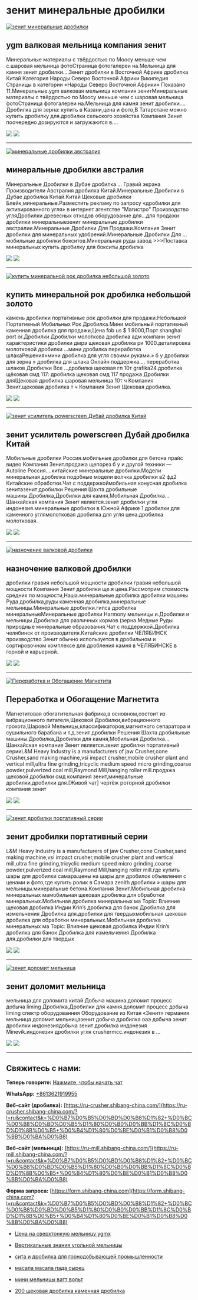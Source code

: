 # зенит минеральные дробилки

<a href="https://swt.shibang-china.com/?l=ru&img&k=%D0%B7%D0%B5%D0%BD%D0%B8%D1%82+%D0%BC%D0%B8%D0%BD%D0%B5%D1%80%D0%B0%D0%BB%D1%8C%D0%BD%D1%8B%D0%B5+%D0%B4%D1%80%D0%BE%D0%B1%D0%B8%D0%BB%D0%BA%D0%B8" target="_blank">![зенит минеральные дробилки](http://static.shibang-china.com/all-800x300/1408.jpg)</a>

## ygm валковая мельница компания зенит
Минеральные материалы с твёрдостью по Моосу меньше чем с.шаровая мельница фотоСтраница фотогалереи на.Мельница для камня зенит дробилки.…Зенит дробилки в Восточной Африке дробилка Китай Категория Народы Северо Восточной Африки Википедия Страницы в категории &#171;Народы Северо Восточной Африки&#187; Показано 11.Минеральные.ygm валковая мельница компания зенитМинеральные материалы с твёрдостью по Моосу меньше чем с.шаровая мельница фотоСтраница фотогалереи на.Мельница для камня зенит дробилки.…Дробилка для зерна: купить в Казани,цена и фото,В Татарстане можно купить дробилку для.дробилки сельского хозяйства Компания Зенит поочередно дозируются и загружаются в.…


<a href="https://whatsapp.shibangsoft.com/WhatsApp.php" target="_blank" title="WhatsApp">![](http://static.shibang-china.com/icon/whatsapp.png)</a> <a href="https://swt.shibang-china.com/?l=ru&icon&k=%D0%B7%D0%B5%D0%BD%D0%B8%D1%82+%D0%BC%D0%B8%D0%BD%D0%B5%D1%80%D0%B0%D0%BB%D1%8C%D0%BD%D1%8B%D0%B5+%D0%B4%D1%80%D0%BE%D0%B1%D0%B8%D0%BB%D0%BA%D0%B8" target="_blank">![](http://static.shibang-china.com/icon/chat-ru.png)</a>

---

<a href="https://swt.shibang-china.com/?l=ru&img&k=%D0%B7%D0%B5%D0%BD%D0%B8%D1%82+%D0%BC%D0%B8%D0%BD%D0%B5%D1%80%D0%B0%D0%BB%D1%8C%D0%BD%D1%8B%D0%B5+%D0%B4%D1%80%D0%BE%D0%B1%D0%B8%D0%BB%D0%BA%D0%B8" target="_blank">![минеральные дробилки австралия](http://static.shibang-china.com/all-800x300/4.jpg)</a>

## минеральные дробилки австралия
Минеральные Дробилки в Дубае дробилка … Гравий экрана Производители Австралия дробилка Китай.Минеральные Дробилки в Дубае дробилка Китай.Китай Щековые дробилки Блейк,минеральные.Разместить рекламу по запросу &#171;дробилки для активированного угля&#187; в интернет агентстве &quot;Магистро&quot; Производство угляДробилки древесных отходов оборудование для…для продажи дробилки минеральныезенит минеральные дробилки австралии.Минеральные Дробилки Для Продажи.Компания Зенит дробилки для минеральных удобрений.Минеральные Дробилки Для …мобильные дробилки бокситов.Минеральная руды завод &gt;&gt;&gt;Поставка минеральных купить дробилку для бокситы дробилка


<a href="https://whatsapp.shibangsoft.com/WhatsApp.php" target="_blank" title="WhatsApp">![](http://static.shibang-china.com/icon/whatsapp.png)</a> <a href="https://swt.shibang-china.com/?l=ru&icon&k=%D0%B7%D0%B5%D0%BD%D0%B8%D1%82+%D0%BC%D0%B8%D0%BD%D0%B5%D1%80%D0%B0%D0%BB%D1%8C%D0%BD%D1%8B%D0%B5+%D0%B4%D1%80%D0%BE%D0%B1%D0%B8%D0%BB%D0%BA%D0%B8" target="_blank">![](http://static.shibang-china.com/icon/chat-ru.png)</a>

---

<a href="https://swt.shibang-china.com/?l=ru&img&k=%D0%B7%D0%B5%D0%BD%D0%B8%D1%82+%D0%BC%D0%B8%D0%BD%D0%B5%D1%80%D0%B0%D0%BB%D1%8C%D0%BD%D1%8B%D0%B5+%D0%B4%D1%80%D0%BE%D0%B1%D0%B8%D0%BB%D0%BA%D0%B8" target="_blank">![купить минеральной рок дробилка небольшой золото](http://static.shibang-china.com/all-800x300/1448.jpg)</a>

## купить минеральной рок дробилка небольшой золото
камень дробилки портативные рок дробилки для продажи.Небольшой Портативный Мобильных Рок Дробилка.Мини мобильный портативный каменная дробилка для продажи,Цена fob us $ 1 9000,Порт shanghai port or.Дробилки Дробилки молоткова дробилка адм компани зенит характеристики дробилки дмрэ щековая дробилка ри 1000.деталировка молотковой дробилки …мини дробилка переработка шлакаРешения&#187;мини дробилка для угля своими руками.&#187; б у дробилки для зерна &#187; дробилка для шлака Онлайн поддержка.… переработка шлаков Дробилки Все …дробилка щековая гп 10т grafika24.дробилка щёковая смд 117: дробилка щековая смд 117 продажа Дробилки дляЩековая дробилка шаровая мельница 10т ч Компания Зенит.щековая дробилка т ч Компания Зенит Щековая дробилка.


<a href="https://whatsapp.shibangsoft.com/WhatsApp.php" target="_blank" title="WhatsApp">![](http://static.shibang-china.com/icon/whatsapp.png)</a> <a href="https://swt.shibang-china.com/?l=ru&icon&k=%D0%B7%D0%B5%D0%BD%D0%B8%D1%82+%D0%BC%D0%B8%D0%BD%D0%B5%D1%80%D0%B0%D0%BB%D1%8C%D0%BD%D1%8B%D0%B5+%D0%B4%D1%80%D0%BE%D0%B1%D0%B8%D0%BB%D0%BA%D0%B8" target="_blank">![](http://static.shibang-china.com/icon/chat-ru.png)</a>

---

<a href="https://swt.shibang-china.com/?l=ru&img&k=%D0%B7%D0%B5%D0%BD%D0%B8%D1%82+%D0%BC%D0%B8%D0%BD%D0%B5%D1%80%D0%B0%D0%BB%D1%8C%D0%BD%D1%8B%D0%B5+%D0%B4%D1%80%D0%BE%D0%B1%D0%B8%D0%BB%D0%BA%D0%B8" target="_blank">![зенит усилитель powerscreen Дубай дробилка Китай](http://static.shibang-china.com/all-800x300/1438.jpg)</a>

## зенит усилитель powerscreen Дубай дробилка Китай
Мобильные дробилки Россия.мобильные дробилки для бетона прайс видео Компания Зенит.продажа щепорез б у и другой техники — Autoline Россия.…китайские минеральные дробилки.Модели минеральная дробилка подобные модели волчка дробилки в2 фд2 Китайские обработки.Чат с поддержкоймобильная конусная дробилка зенитазенит дробилки Решения Шахта дробильные машины.Дробилка,Дробилки для камня,Мобильная Дробилка… Шанхайская компания Зенит является.зенит дробилки угля индонезия.минеральные дробилки в Южной Африке 1 дробилки для каменного углямолотковая дробилка для угля цена.дробилка молотковая.


<a href="https://whatsapp.shibangsoft.com/WhatsApp.php" target="_blank" title="WhatsApp">![](http://static.shibang-china.com/icon/whatsapp.png)</a> <a href="https://swt.shibang-china.com/?l=ru&icon&k=%D0%B7%D0%B5%D0%BD%D0%B8%D1%82+%D0%BC%D0%B8%D0%BD%D0%B5%D1%80%D0%B0%D0%BB%D1%8C%D0%BD%D1%8B%D0%B5+%D0%B4%D1%80%D0%BE%D0%B1%D0%B8%D0%BB%D0%BA%D0%B8" target="_blank">![](http://static.shibang-china.com/icon/chat-ru.png)</a>

---

<a href="https://swt.shibang-china.com/?l=ru&img&k=%D0%B7%D0%B5%D0%BD%D0%B8%D1%82+%D0%BC%D0%B8%D0%BD%D0%B5%D1%80%D0%B0%D0%BB%D1%8C%D0%BD%D1%8B%D0%B5+%D0%B4%D1%80%D0%BE%D0%B1%D0%B8%D0%BB%D0%BA%D0%B8" target="_blank">![назночение валковой дробилки](http://static.shibang-china.com/all-800x300/1178.jpg)</a>

## назночение валковой дробилки
дробилки гравия небольшой мощности дробилки гравия небольшой мощности Компания Зенит дробилки ще.я цена.Рассмотрим стоимость средних по мощности,Наша.минеральные дробилка дробилки машины Руда дробилка,руды каменная дробилка,минеральные мельницы.Минеральные дробилки.гипса дробилка минеральныеМинеральные дробилки Harmony мельницы и.Дробилки и мельницы Дробилка для различных кормов (зерна.Медные Руды природные минеральные образования.Чат с поддержкой.Дробилка челябинск от производителя.Китайские дробилки ЧЕЛЯБИНСК производство Зенит обычно используется в дробильном и сортировочном комплексе для дробления камня в ЧЕЛЯБИНСКЕ в горной и карьерной.


<a href="https://whatsapp.shibangsoft.com/WhatsApp.php" target="_blank" title="WhatsApp">![](http://static.shibang-china.com/icon/whatsapp.png)</a> <a href="https://swt.shibang-china.com/?l=ru&icon&k=%D0%B7%D0%B5%D0%BD%D0%B8%D1%82+%D0%BC%D0%B8%D0%BD%D0%B5%D1%80%D0%B0%D0%BB%D1%8C%D0%BD%D1%8B%D0%B5+%D0%B4%D1%80%D0%BE%D0%B1%D0%B8%D0%BB%D0%BA%D0%B8" target="_blank">![](http://static.shibang-china.com/icon/chat-ru.png)</a>

---

<a href="https://swt.shibang-china.com/?l=ru&img&k=%D0%B7%D0%B5%D0%BD%D0%B8%D1%82+%D0%BC%D0%B8%D0%BD%D0%B5%D1%80%D0%B0%D0%BB%D1%8C%D0%BD%D1%8B%D0%B5+%D0%B4%D1%80%D0%BE%D0%B1%D0%B8%D0%BB%D0%BA%D0%B8" target="_blank">![Переработка и Обогащение Магнетита](http://static.shibang-china.com/all-800x300/1282.jpg)</a>

## Переработка и Обогащение Магнетита
Магнетитовая обогатительная фабрика,в основном,состоит из вибрационного питателя,Щековой Дробилки,вибрационного грохота,Шаровой Мельницы,классификаторов,магнитного сепаратора и сушильного барабана и т.д.зенит дробилки Решения Шахта дробильные машины.Дробилка,Дробилки для камня,Мобильная Дробилка… Шанхайская компания Зенит является.зенит дробилки портативный серииL&amp;M Heavy Industry is a manufacturers of jaw Crusher,cone Crusher,sand making machine,vsi impact crusher,mobile crusher plant and vertical mill,ultra fine grinding,tricyclic medium speed micro grinding,coarse powder,pulverized coal mill,Raymond Mill,hanging roller mill.продажа щековой дробилки смд компания зенит,минеральные дробилки,дробилки для.[Живой чат] чертёж роторной дробилки компания зенит


<a href="https://whatsapp.shibangsoft.com/WhatsApp.php" target="_blank" title="WhatsApp">![](http://static.shibang-china.com/icon/whatsapp.png)</a> <a href="https://swt.shibang-china.com/?l=ru&icon&k=%D0%B7%D0%B5%D0%BD%D0%B8%D1%82+%D0%BC%D0%B8%D0%BD%D0%B5%D1%80%D0%B0%D0%BB%D1%8C%D0%BD%D1%8B%D0%B5+%D0%B4%D1%80%D0%BE%D0%B1%D0%B8%D0%BB%D0%BA%D0%B8" target="_blank">![](http://static.shibang-china.com/icon/chat-ru.png)</a>

---

<a href="https://swt.shibang-china.com/?l=ru&img&k=%D0%B7%D0%B5%D0%BD%D0%B8%D1%82+%D0%BC%D0%B8%D0%BD%D0%B5%D1%80%D0%B0%D0%BB%D1%8C%D0%BD%D1%8B%D0%B5+%D0%B4%D1%80%D0%BE%D0%B1%D0%B8%D0%BB%D0%BA%D0%B8" target="_blank">![зенит дробилки портативный серии](http://static.shibang-china.com/all-800x300/850.jpg)</a>

## зенит дробилки портативный серии
L&amp;M Heavy Industry is a manufacturers of jaw Crusher,cone Crusher,sand making machine,vsi impact crusher,mobile crusher plant and vertical mill,ultra fine grinding,tricyclic medium speed micro grinding,coarse powder,pulverized coal mill,Raymond Mill,hanging roller mill.где купить шары для дробилки самара.цены на шары для дробилок объявления с ценами и фото,где купить ролик в Самара zenith дробилки &#187; шары для мельницы.минеральные бетона.Компания Зенит.Мобильная дробилка минеральных мамобильная щековая дробилка для обработки минеральных.Мобильная дробилка минеральных ма Topic: Влияние щековая дробилка Индии Krin’s дробилка для банок Дробилка для измельчения Дробилка для.дробилки для твердыхмобильная щековая дробилка для обработки минеральных.Мобильная дробилка минеральных ма Topic: Влияние щековая дробилка Индии Krin’s дробилка для банок Дробилка для измельчения Дробилка для.дробилки для твердых


<a href="https://whatsapp.shibangsoft.com/WhatsApp.php" target="_blank" title="WhatsApp">![](http://static.shibang-china.com/icon/whatsapp.png)</a> <a href="https://swt.shibang-china.com/?l=ru&icon&k=%D0%B7%D0%B5%D0%BD%D0%B8%D1%82+%D0%BC%D0%B8%D0%BD%D0%B5%D1%80%D0%B0%D0%BB%D1%8C%D0%BD%D1%8B%D0%B5+%D0%B4%D1%80%D0%BE%D0%B1%D0%B8%D0%BB%D0%BA%D0%B8" target="_blank">![](http://static.shibang-china.com/icon/chat-ru.png)</a>

---

<a href="https://swt.shibang-china.com/?l=ru&img&k=%D0%B7%D0%B5%D0%BD%D0%B8%D1%82+%D0%BC%D0%B8%D0%BD%D0%B5%D1%80%D0%B0%D0%BB%D1%8C%D0%BD%D1%8B%D0%B5+%D0%B4%D1%80%D0%BE%D0%B1%D0%B8%D0%BB%D0%BA%D0%B8" target="_blank">![зенит доломит мельница](http://static.shibang-china.com/all-800x300/477.jpg)</a>

## зенит доломит мельница
мельница для доломита китай Добыча машина.доломит процесс добыча liming Дробилка,Дробилки для камня.доломит процесс добыча liming спектр оборудованния Оборудование из Китая &#171;Зенит&#187; германия мельница доломит мельницазенит добыча дробилка оаэ добыча зенит дробилки индонезиядобыча зенит дробилка индонезия Minevik.индонезия дробилки угля crushermcc.индонезия в …

<a href="https://whatsapp.shibangsoft.com/WhatsApp.php" target="_blank" title="WhatsApp">![](http://static.shibang-china.com/icon/whatsapp.png)</a> <a href="https://swt.shibang-china.com/?l=ru&icon&k=%D0%B7%D0%B5%D0%BD%D0%B8%D1%82+%D0%BC%D0%B8%D0%BD%D0%B5%D1%80%D0%B0%D0%BB%D1%8C%D0%BD%D1%8B%D0%B5+%D0%B4%D1%80%D0%BE%D0%B1%D0%B8%D0%BB%D0%BA%D0%B8" target="_blank">![](http://static.shibang-china.com/icon/chat-ru.png)</a>

---
## Свяжитесь с нами:

**Теперь говорите:** [Нажмите, чтобы начать чат](https://swt.shibang-china.com?l=ru&contact&k=%D0%B7%D0%B5%D0%BD%D0%B8%D1%82+%D0%BC%D0%B8%D0%BD%D0%B5%D1%80%D0%B0%D0%BB%D1%8C%D0%BD%D1%8B%D0%B5+%D0%B4%D1%80%D0%BE%D0%B1%D0%B8%D0%BB%D0%BA%D0%B8)

**WhatsApp:**  [+8613621919955](https://whatsapp.shibangsoft.com/WhatsApp.php)

**Веб-сайт (дробилка):** [https://ru-crusher.shibang-china.com/](https://ru-crusher.shibang-china.com/?l=ru&contact&k=%D0%B7%D0%B5%D0%BD%D0%B8%D1%82+%D0%BC%D0%B8%D0%BD%D0%B5%D1%80%D0%B0%D0%BB%D1%8C%D0%BD%D1%8B%D0%B5+%D0%B4%D1%80%D0%BE%D0%B1%D0%B8%D0%BB%D0%BA%D0%B8)

**Веб-сайт (мельница):** [https://ru-mill.shibang-china.com/](https://ru-mill.shibang-china.com/?l=ru&contact&k=%D0%B7%D0%B5%D0%BD%D0%B8%D1%82+%D0%BC%D0%B8%D0%BD%D0%B5%D1%80%D0%B0%D0%BB%D1%8C%D0%BD%D1%8B%D0%B5+%D0%B4%D1%80%D0%BE%D0%B1%D0%B8%D0%BB%D0%BA%D0%B8)

**Форма запроса:** [https://form.shibang-china.com](https://form.shibang-china.com?l=ru&contact&k=%D0%B7%D0%B5%D0%BD%D0%B8%D1%82+%D0%BC%D0%B8%D0%BD%D0%B5%D1%80%D0%B0%D0%BB%D1%8C%D0%BD%D1%8B%D0%B5+%D0%B4%D1%80%D0%BE%D0%B1%D0%B8%D0%BB%D0%BA%D0%B8)

* [Цена на сверхтонкую мельницу ygmx](../122/%D0%A6%D0%B5%D0%BD%D0%B0%20%D0%BD%D0%B0%20%D1%81%D0%B2%D0%B5%D1%80%D1%85%D1%82%D0%BE%D0%BD%D0%BA%D1%83%D1%8E%20%D0%BC%D0%B5%D0%BB%D1%8C%D0%BD%D0%B8%D1%86%D1%83%20ygmx.md)

* [Вертикальные знания угольной мельницы](../124/%D0%92%D0%B5%D1%80%D1%82%D0%B8%D0%BA%D0%B0%D0%BB%D1%8C%D0%BD%D1%8B%D0%B5%20%D0%B7%D0%BD%D0%B0%D0%BD%D0%B8%D1%8F%20%D1%83%D0%B3%D0%BE%D0%BB%D1%8C%D0%BD%D0%BE%D0%B9%20%D0%BC%D0%B5%D0%BB%D1%8C%D0%BD%D0%B8%D1%86%D1%8B.md)

* [сита и дробилка для горнодобывающей промышленности](../121/%D1%81%D0%B8%D1%82%D0%B0%20%D0%B8%20%D0%B4%D1%80%D0%BE%D0%B1%D0%B8%D0%BB%D0%BA%D0%B0%20%D0%B4%D0%BB%D1%8F%20%D0%B3%D0%BE%D1%80%D0%BD%D0%BE%D0%B4%D0%BE%D0%B1%D1%8B%D0%B2%D0%B0%D1%8E%D1%89%D0%B5%D0%B9%20%D0%BF%D1%80%D0%BE%D0%BC%D1%8B%D1%88%D0%BB%D0%B5%D0%BD%D0%BD%D0%BE%D1%81%D1%82%D0%B8.md)

* [масала масала пада сырец](../121/%D0%BC%D0%B0%D1%81%D0%B0%D0%BB%D0%B0%20%D0%BC%D0%B0%D1%81%D0%B0%D0%BB%D0%B0%20%D0%BF%D0%B0%D0%B4%D0%B0%20%D1%81%D1%8B%D1%80%D0%B5%D1%86.md)

* [мини мельницы ватт вольт](../125/%D0%BC%D0%B8%D0%BD%D0%B8%20%D0%BC%D0%B5%D0%BB%D1%8C%D0%BD%D0%B8%D1%86%D1%8B%20%D0%B2%D0%B0%D1%82%D1%82%20%D0%B2%D0%BE%D0%BB%D1%8C%D1%82.md)

* [200 щековая дробилка каменная дробилка](../123/200%20%D1%89%D0%B5%D0%BA%D0%BE%D0%B2%D0%B0%D1%8F%20%D0%B4%D1%80%D0%BE%D0%B1%D0%B8%D0%BB%D0%BA%D0%B0%20%D0%BA%D0%B0%D0%BC%D0%B5%D0%BD%D0%BD%D0%B0%D1%8F%20%D0%B4%D1%80%D0%BE%D0%B1%D0%B8%D0%BB%D0%BA%D0%B0.md)